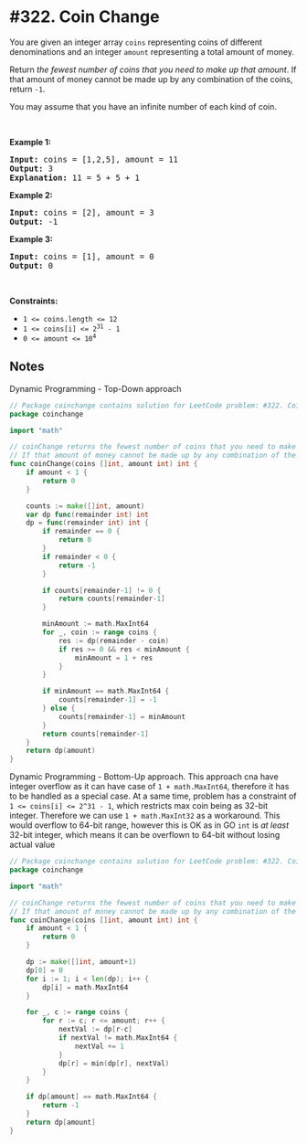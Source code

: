 # #322. Coin Change

<p>You are given an integer array <code>coins</code> representing coins of different denominations and an integer <code>amount</code> representing a total amount of money.</p>

<p>Return <em>the fewest number of coins that you need to make up that amount</em>. If that amount of money cannot be made up by any combination of the coins, return <code>-1</code>.</p>

<p>You may assume that you have an infinite number of each kind of coin.</p>

<p>&nbsp;</p>
<p><strong class="example">Example 1:</strong></p>

<pre><strong>Input:</strong> coins = [1,2,5], amount = 11
<strong>Output:</strong> 3
<strong>Explanation:</strong> 11 = 5 + 5 + 1
</pre>

<p><strong class="example">Example 2:</strong></p>

<pre><strong>Input:</strong> coins = [2], amount = 3
<strong>Output:</strong> -1
</pre>

<p><strong class="example">Example 3:</strong></p>

<pre><strong>Input:</strong> coins = [1], amount = 0
<strong>Output:</strong> 0
</pre>

<p>&nbsp;</p>
<p><strong>Constraints:</strong></p>

<ul>
	<li><code>1 &lt;= coins.length &lt;= 12</code></li>
	<li><code>1 &lt;= coins[i] &lt;= 2<sup>31</sup> - 1</code></li>
	<li><code>0 &lt;= amount &lt;= 10<sup>4</sup></code></li>
</ul>

## Notes

Dynamic Programming - Top-Down approach

```go
// Package coinchange contains solution for LeetCode problem: #322. Coin Change.
package coinchange

import "math"

// coinChange returns the fewest number of coins that you need to make up that amount.
// If that amount of money cannot be made up by any combination of the coins, returns -1.
func coinChange(coins []int, amount int) int {
	if amount < 1 {
		return 0
	}

	counts := make([]int, amount)
	var dp func(remainder int) int
	dp = func(remainder int) int {
		if remainder == 0 {
			return 0
		}
		if remainder < 0 {
			return -1
		}

		if counts[remainder-1] != 0 {
			return counts[remainder-1]
		}

		minAmount := math.MaxInt64
		for _, coin := range coins {
			res := dp(remainder - coin)
			if res >= 0 && res < minAmount {
				minAmount = 1 + res
			}
		}

		if minAmount == math.MaxInt64 {
			counts[remainder-1] = -1
		} else {
			counts[remainder-1] = minAmount
		}
		return counts[remainder-1]
	}
	return dp(amount)
}
```

Dynamic Programming - Bottom-Up approach. This approach cna have integer overflow as it can have case of 
`1 + math.MaxInt64`, therefore it has to be handled as a special case. At a same time, problem has a constraint of 
`1 <= coins[i] <= 2^31 - 1`, which restricts max coin being as 32-bit integer. Therefore we can use `1 + math.MaxInt32` 
as a workaround. This would overflow to 64-bit range, however this is OK as in GO `int` is <i>at least</i> 32-bit 
integer, which means it can be overflown to 64-bit without losing actual value

```go
// Package coinchange contains solution for LeetCode problem: #322. Coin Change.
package coinchange

import "math"

// coinChange returns the fewest number of coins that you need to make up that amount.
// If that amount of money cannot be made up by any combination of the coins, returns -1.
func coinChange(coins []int, amount int) int {
	if amount < 1 {
		return 0
	}

	dp := make([]int, amount+1)
	dp[0] = 0
	for i := 1; i < len(dp); i++ {
		dp[i] = math.MaxInt64
	}

	for _, c := range coins {
		for r := c; r <= amount; r++ {
			nextVal := dp[r-c]
			if nextVal != math.MaxInt64 {
				nextVal += 1
			}
			dp[r] = min(dp[r], nextVal)
		}
	}

	if dp[amount] == math.MaxInt64 {
		return -1
	}
	return dp[amount]
}
```